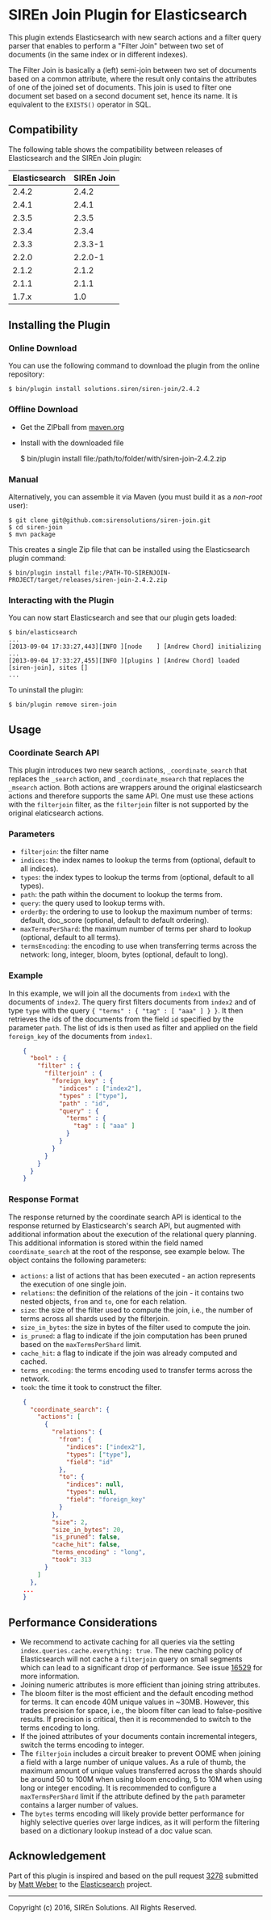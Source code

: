 # SIREn Join Plugin for Elasticsearch

This plugin extends Elasticsearch with new search actions and a filter query parser that enables to perform
a "Filter Join" between two set of documents (in the same index or in different indexes).

The Filter Join is basically a (left) semi-join between two set of documents based on a common attribute, where
the result only contains the attributes of one of the joined set of documents. This join is
used to filter one document set based on a second document set, hence its name. It is equivalent
to the `EXISTS()` operator in SQL.

## Compatibility

The following table shows the compatibility between releases of Elasticsearch and the SIREn Join plugin:

Elasticsearch|SIREn Join
---|---
2.4.2|2.4.2
2.4.1|2.4.1
2.3.5|2.3.5
2.3.4|2.3.4
2.3.3|2.3.3-1
2.2.0|2.2.0-1
2.1.2|2.1.2
2.1.1|2.1.1
1.7.x|1.0

## Installing the Plugin

### Online Download

You can use the following command to download the plugin from the online repository:

    $ bin/plugin install solutions.siren/siren-join/2.4.2

### Offline Download

- Get the ZIPball from [maven.org](http://search.maven.org/#search%7Cga%7C1%7Cg%3A%22solutions.siren%22%20AND%20a%3A%22siren-join%22)
- Install with the downloaded file

    $ bin/plugin install file:/path/to/folder/with/siren-join-2.4.2.zip

### Manual

Alternatively, you can assemble it via Maven (you must build it as a *non-root* user):

```
$ git clone git@github.com:sirensolutions/siren-join.git
$ cd siren-join
$ mvn package
```

This creates a single Zip file that can be installed using the Elasticsearch plugin command:

    $ bin/plugin install file:/PATH-TO-SIRENJOIN-PROJECT/target/releases/siren-join-2.4.2.zip

### Interacting with the Plugin

You can now start Elasticsearch and see that our plugin gets loaded:

    $ bin/elasticsearch
    ...
    [2013-09-04 17:33:27,443][INFO ][node    ] [Andrew Chord] initializing ...
    [2013-09-04 17:33:27,455][INFO ][plugins ] [Andrew Chord] loaded [siren-join], sites []
    ...

To uninstall the plugin:

    $ bin/plugin remove siren-join

## Usage

### Coordinate Search API

This plugin introduces two new search actions, `_coordinate_search` that replaces the `_search` action, 
and `_coordinate_msearch` that replaces the `_msearch` action. Both actions are wrappers around the original
elasticsearch actions and therefore supports the same API. One must use these actions with the `filterjoin` filter,
as the `filterjoin` filter is not supported by the original elaticsearch actions.
 
### Parameters

* `filterjoin`: the filter name
* `indices`:  the index names to lookup the terms from (optional, default to all indices).
* `types`: the index types to lookup the terms from (optional, default to all types).
* `path`: the path within the document to lookup the terms from.
* `query`: the query used to lookup terms with.
* `orderBy`: the ordering to use to lookup the maximum number of terms: default, doc_score (optional, default to default ordering).
* `maxTermsPerShard`: the maximum number of terms per shard to lookup (optional, default to all terms).
* `termsEncoding`: the encoding to use when transferring terms across the network: long, integer, bloom, bytes (optional, default to long).

### Example

In this example, we will join all the documents from `index1` with the documents of `index2`. 
The query first filters documents from `index2` and of type `type` with the query 
`{ "terms" : { "tag" : [ "aaa" ] } }`. It then retrieves the ids of the documents from the field `id`
 specified by the parameter `path`. The list of ids is then used as filter and applied on the field 
 `foreign_key` of the documents from `index1`.

```json
    {
      "bool" : {
        "filter" : {
          "filterjoin" : {
            "foreign_key" : {
              "indices" : ["index2"],
              "types" : ["type"],
              "path" : "id",
              "query" : {
                "terms" : {
                  "tag" : [ "aaa" ]
                }
              }
            }
          }
        }
      }
    }
```

### Response Format

The response returned by the coordinate search API is identical to the response
returned by Elasticsearch's search API, but augmented with additional information
about the execution of the relational query planning. This additional information
is stored within the field named `coordinate_search` at the root of the response,
see example below. The object contains the following parameters:

* `actions`: a list of actions that has been executed - an action represents the execution of one single join.
* `relations`: the definition of the relations of the join - it contains two nested objects, `from` and `to`, one for each relation.
* `size`: the size of the filter used to compute the join, i.e., the number of terms across all shards used by the filterjoin.
* `size_in_bytes`: the size in bytes of the filter used to compute the join.
* `is_pruned`: a flag to indicate if the join computation has been pruned based on the `maxTermsPerShard` limit.
* `cache_hit`: a flag to indicate if the join was already computed and cached.
* `terms_encoding`: the terms encoding used to transfer terms across the network.
* `took`: the time it took to construct the filter.

```json
    {
      "coordinate_search": {
        "actions": [
          {
            "relations": {
              "from": {
                "indices": ["index2"],
                "types": ["type"],
                "field": "id"
              },
              "to": {
                "indices": null,
                "types": null,
                "field": "foreign_key"
              }
            },
            "size": 2,
            "size_in_bytes": 20,
            "is_pruned": false,
            "cache_hit": false,
            "terms_encoding" : "long",
            "took": 313
          }
        ]
      },
    ...
    }
```

## Performance Considerations

* We recommend to activate caching for all queries via the setting `index.queries.cache.everything: true`. The new
caching policy of Elasticsearch will not cache a `filterjoin` query on small segments which can lead to a significant
drop of performance. See issue [16529](https://github.com/elastic/elasticsearch/issues/16259) for more information.
* Joining numeric attributes is more efficient than joining string attributes.
* The bloom filter is the most efficient and the default encoding method for terms. It can encode 40M unique values
in ~30MB. However, this trades precision for space, i.e., the bloom filter can lead to false-positive results.
If precision is critical, then it is recommended to switch to the terms encoding to long.
* If the joined attributes of your documents contain incremental integers, switch the terms encoding to integer.
* The `filterjoin` includes a circuit breaker to prevent OOME when joining a field with a large number of unique values.
As a rule of thumb, the maximum amount of unique values transferred across the shards should be around 50 to 100M when
using bloom encoding, 5 to 10M when using long or integer encoding.
It is recommended to configure a `maxTermsPerShard` limit if the attribute defined by the `path` parameter contains
a larger number of values.
* The `bytes` terms encoding will likely provide better performance for highly selective queries over large indices, as
it will perform the filtering based on a dictionary lookup instead of a doc value scan.

## Acknowledgement

Part of this plugin is inspired and based on the pull request
[3278](https://github.com/elastic/elasticsearch/pull/3278) submitted by [Matt Weber](https://github.com/mattweber)
to the [Elasticsearch](https://github.com/elastic/elasticsearch) project.

- - -

Copyright (c) 2016, SIREn Solutions. All Rights Reserved.
